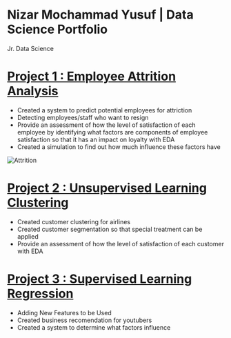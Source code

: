 # Nizar Mochammad Yusuf | Data Science Portfolio
Jr. Data Science

# [Project 1 : Employee Attrition Analysis](https://github.com/yusufnzrd/Project1)
- Created a system to predict potential employees for attriction
- Detecting employees/staff who want to resign
- Provide an assessment of how the level of satisfaction of each employee by identifying what factors are components of employee satisfaction so that it has an impact on loyalty with EDA
- Created a simulation to find out how much influence these factors have

![Attrition](https://github.com/yusufnzrd/Main/blob/8d21363cf837bb0316dcfc93eb49a7ae06bb3c64/images/attrition.jpg)


# [Project 2 : Unsupervised Learning Clustering](https://github.com/yusufnzrd/UnsupervisedLearning)
- Created customer clustering for airlines
- Created customer segmentation so that special treatment can be applied
- Provide an assessment of how the level of satisfaction of each customer with EDA


# [Project 3 : Supervised Learning Regression](https://github.com/yusufnzrd/Regression)
- Adding New Features to be Used
- Created business recomendation for youtubers
- Created a system to determine what factors influence

